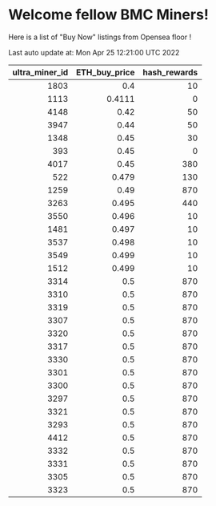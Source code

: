 # Welcome fellow BMC Miners!
Here is a list of "Buy Now" listings from Opensea floor !


Last auto update at: Mon Apr 25 12:21:00 UTC 2022


|   ultra_miner_id |   ETH_buy_price |   hash_rewards |
|-----------------:|----------------:|---------------:|
|             1803 |          0.4    |             10 |
|             1113 |          0.4111 |              0 |
|             4148 |          0.42   |             50 |
|             3947 |          0.44   |             50 |
|             1348 |          0.45   |             30 |
|              393 |          0.45   |              0 |
|             4017 |          0.45   |            380 |
|              522 |          0.479  |            130 |
|             1259 |          0.49   |            870 |
|             3263 |          0.495  |            440 |
|             3550 |          0.496  |             10 |
|             1481 |          0.497  |             10 |
|             3537 |          0.498  |             10 |
|             3549 |          0.499  |             10 |
|             1512 |          0.499  |             10 |
|             3314 |          0.5    |            870 |
|             3310 |          0.5    |            870 |
|             3319 |          0.5    |            870 |
|             3307 |          0.5    |            870 |
|             3320 |          0.5    |            870 |
|             3317 |          0.5    |            870 |
|             3330 |          0.5    |            870 |
|             3301 |          0.5    |            870 |
|             3300 |          0.5    |            870 |
|             3297 |          0.5    |            870 |
|             3321 |          0.5    |            870 |
|             3293 |          0.5    |            870 |
|             4412 |          0.5    |            870 |
|             3332 |          0.5    |            870 |
|             3331 |          0.5    |            870 |
|             3305 |          0.5    |            870 |
|             3323 |          0.5    |            870 |